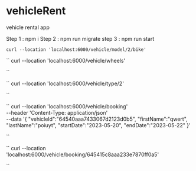 # vehicleRent
vehicle rental app

Step 1 : npm i
Step 2 : npm run migrate
step 3 : npm run start


```
curl --location 'localhost:6000/vehicle/model/2/bike'

```

``
curl --location 'localhost:6000/vehicle/wheels'

``

``
curl --location 'localhost:6000/vehicle/type/2'

``

``
curl --location 'localhost:6000/vehicle/booking' \
--header 'Content-Type: application/json' \
--data '{
    "vehicleId":"64540aaa7433067d2123d0b5",
    "firstName":"qwert",
    "lastName":"poiuyt",
    "startDate":"2023-05-20",
    "endDate":"2023-05-22"
}'

``

``
curl --location 'localhost:6000/vehicle/booking/645415c8aaa233e7870ff0a5'

``
